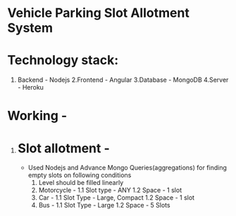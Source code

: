# Vehicle Parking Slot Allotment System 

# Technology stack:
  1. Backend - Nodejs
  2.Frontend - Angular
  3.Database - MongoDB
  4.Server - Heroku
  
# Working - 
  1. # Slot allotment - 
      - Used Nodejs and Advance Mongo Queries(aggregations) for finding empty slots on following conditions
        1. Level should be filled linearly
        2. Motorcycle - 
          1.1 Slot type - ANY
          1.2 Space - 1 slot
        3. Car - 
          1.1 Slot Type - Large, Compact
          1.2 Space - 1 slot
        4. Bus - 
          1.1 Slot Type - Large
          1.2 Space - 5 Slots
 
